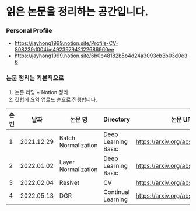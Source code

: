 # 읽은 논문을 정리하는 공간입니다.

### Personal Profile
- https://jayhong1999.notion.site/Profile-CV-808239d004be492397942122686960ee
- https://jayhong1999.notion.site/6b0b48182b5b4d24a3093cb3b03d0e36

### 논문 정리는 기본적으로
1. 논문 리딩 + Notion 정리
2. 깃헙에 요약 업로드
순으로 진행합니다.

|순번|날짜|논문 명|Directory|논문 URL|
|---|---|---|---|---|
|1|2021.12.29|Batch Normalization|Deep Learning Basic|https://arxiv.org/abs/1502.03167|
|2|2022.01.02|Layer Normalization|Deep Learning Basic|https://arxiv.org/abs/1607.06450|
|3|2022.02.04|ResNet|CV|https://arxiv.org/abs/1512.03385|
|4|2022.05.13|DGR|Continual Learning|https://arxiv.org/abs/1705.08690|
